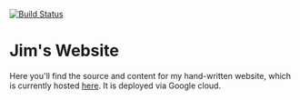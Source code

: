 [![Build Status](https://travis-ci.com/jimbarrett27/website.svg?branch=main)](https://travis-ci.com/jimbarrett27/website)

# Jim's Website

Here you'll find the source and content for my hand-written website, which is currently hosted [here](https://www.jimbarrett.phd). It is deployed via Google cloud.

